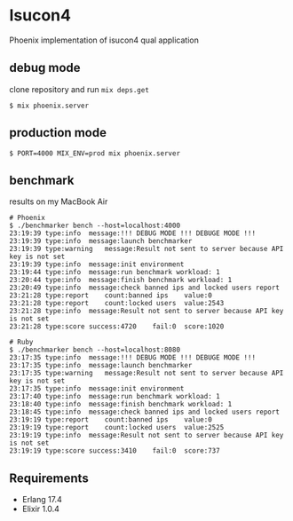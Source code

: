 # Isucon4

Phoenix implementation of isucon4 qual application

## debug mode

clone repository and run `mix deps.get`

`$ mix phoenix.server`

## production mode

`$ PORT=4000 MIX_ENV=prod mix phoenix.server`

## benchmark

results on my MacBook Air

```
# Phoenix
$ ./benchmarker bench --host=localhost:4000
23:19:39 type:info  message:!!! DEBUG MODE !!! DEBUGE MODE !!!
23:19:39 type:info  message:launch benchmarker
23:19:39 type:warning   message:Result not sent to server because API key is not set
23:19:39 type:info  message:init environment
23:19:44 type:info  message:run benchmark workload: 1
23:20:44 type:info  message:finish benchmark workload: 1
23:20:49 type:info  message:check banned ips and locked users report
23:21:28 type:report    count:banned ips    value:0
23:21:28 type:report    count:locked users  value:2543
23:21:28 type:info  message:Result not sent to server because API key is not set
23:21:28 type:score success:4720    fail:0  score:1020

# Ruby
$ ./benchmarker bench --host=localhost:8080
23:17:35 type:info  message:!!! DEBUG MODE !!! DEBUGE MODE !!!
23:17:35 type:info  message:launch benchmarker
23:17:35 type:warning   message:Result not sent to server because API key is not set
23:17:35 type:info  message:init environment
23:17:40 type:info  message:run benchmark workload: 1
23:18:40 type:info  message:finish benchmark workload: 1
23:18:45 type:info  message:check banned ips and locked users report
23:19:19 type:report    count:banned ips    value:0
23:19:19 type:report    count:locked users  value:2525
23:19:19 type:info  message:Result not sent to server because API key is not set
23:19:19 type:score success:3410    fail:0  score:737
```

## Requirements

- Erlang 17.4
- Elixir 1.0.4
